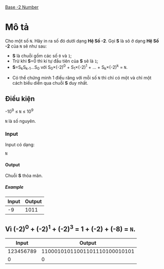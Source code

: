 [Base -2 Number](https://atcoder.jp/contests/ABC105/tasks/abc105_c)

# Mô tả
Cho một số `N`. Hãy in ra số đó dưới dạng **Hệ Số -2**.
Gọi **S** là sô ở dạng **Hệ Số -2** của `N` sẽ như sau:
- **S** là chuỗi gồm các số `0` và `1`;
- Trừ khi **S**=0 thì kí tự đầu tiên của **S** sẽ là `1`;
- **S**=S<sub>k</sub>S<sub>k-1</sub>...S<sub>0</sub> với S<sub>0</sub>×(-2)<sup>0</sup> + S<sub>1</sub>×(-2)<sup>1</sup> + ... + S<sub>k</sub>×(-2)<sup>k</sup> = `N`.
* Có thể chứng minh 1 điều răng với mỗi số `N` thì chỉ có một và chỉ một cách biểu diễn qua chuỗi **S** duy nhất.
## Điều kiện
-10<sup>9</sup> ≤ `N` ≤ 10<sup>9</sup>

`N` là số nguyên.

### Input 
Input có dạng: 
```
N
```

#### Output
Chuỗi **S** thỏa mãn.

##### Example
|Input|Output|
|-|-|
|-9|1011|

Vì (-2)<sup>0</sup> + (-2)<sup>1</sup> + (-2)<sup>3</sup> = 1 + (-2) + (-8) = `N`.
---------------------------------------

|Input|Output|
|-|-|
|123456789|11000101011001101110100010101|
|0|0|
